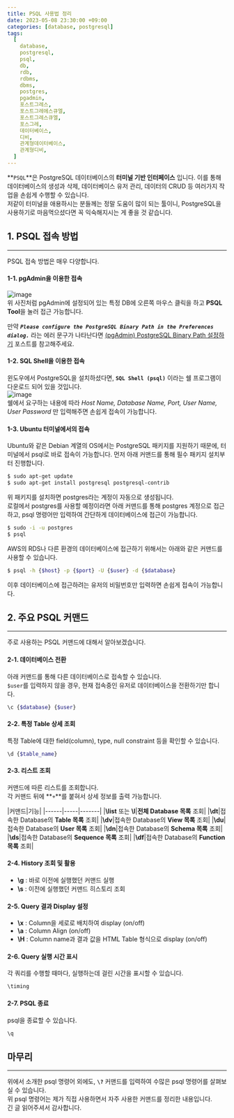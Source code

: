 ```yaml
---
title: PSQL 사용법 정리
date: 2023-05-08 23:30:00 +09:00
categories: [database, postgresql]
tags:
  [
    database,
    postgresql,
    psql,
    db,
    rdb,
    rdbms,
    dbms,
    postgres,
    pgadmin,
    포스트그레스,
    포스트그레에스큐엘,
    포스트그레스큐엘,
    포스그레,
    데이터베이스,
    디비,
    관계형데이터베이스,
    관계형디비,
  ]
---
```


**`PSQL`**은 PostgreSQL 데이터베이스의 **터미널 기반 인터페이스** 입니다. 이를 통해 데이터베이스의 생성과 삭제, 데이터베이스 유저 관리, 데이터의 CRUD 등 여러가지 작업을 손쉽게 수행할 수 있습니다.  
저같이 터미널을 애용하시는 분들께는 정말 도움이 많이 되는 툴이니, PostgreSQL을 사용하기로 마음먹으셨다면 꼭 익숙해지시는 게 좋을 것 같습니다.

## 1. PSQL 접속 방법
---
PSQL 접속 방법은 매우 다양합니다.

#### 1-1. pgAdmin을 이용한 접속
![image](https://user-images.githubusercontent.com/104547731/236854966-24fbf188-41db-47ab-b076-9ca75ad81ca1.png)  
위 사진처럼 pgAdmin에 설정되어 있는 특정 DB에 오른쪽 마우스 클릭을 하고 **PSQL Tool**을 눌러 접근 가능합니다.  

만약 ***`Please configure the PostgreSQL Binary Path in the Preferences dialog.`*** 라는 에러 문구가 나타난다면 [(pgAdmin) PostgreSQL Binary Path 설정하기](https://devpro.kr/posts/(pgAdmin)-PostgreSQL-Binary-Path-설정하기/) 포스트를 참고해주세요.  

#### 1-2. SQL Shell을 이용한 접속
윈도우에서 PostgreSQL을 설치하셨다면, **`SQL Shell (psql)`** 이라는 쉘 프로그램이 다운로드 되어 있을 것입니다.  
![image](https://user-images.githubusercontent.com/104547731/236865574-57839189-54de-4d31-b5af-825e15f63e7b.png)  
쉘에서 요구하는 내용에 따라 *Host Name, Database Name, Port, User Name, User Password* 만 입력해주면 손쉽게 접속이 가능합니다.  

#### 1-3. Ubuntu 터미널에서의 접속
Ubuntu와 같은 Debian 계열의 OS에서는 PostgreSQL 패키지를 지원하기 때문에, 터미널에서 psql로 바로 접속이 가능합니다. 
먼저 아래 커맨드를 통해 필수 패키지 설치부터 진행합니다.  
```bash
$ sudo apt-get update
$ sudo apt-get install postgresql postgresql-contrib
```

위 패키지를 설치하면 postgres라는 계정이 자동으로 생성됩니다.  
로컬에서 postgres를 사용할 예정이라면 아래 커맨드를 통해 postgres 계정으로 접근하고, psql 명령어만 입력하여 간단하게 데이터베이스에 접근이 가능합니다.  
```bash
$ sudo -i -u postgres
$ psql
```

AWS의 RDS나 다른 환경의 데이터베이스에 접근하기 위해서는 아래와 같은 커맨드를 사용할 수 있습니다.  
```bash
$ psql -h {$host} -p {$port} -U {$user} -d {$database}
```
이후 데이터베이스에 접근하려는 유저의 비밀번호만 입력하면 손쉽게 접속이 가능합니다.  

## 2. 주요 PSQL 커맨드
---
주로 사용하는 PSQL 커맨드에 대해서 알아보겠습니다.  

#### 2-1. 데이터베이스 전환
아래 커맨드를 통해 다른 데이터베이스로 접속할 수 있습니다.  
`$user`를 입력하지 않을 경우, 현재 접속중인 유저로 데이터베이스을 전환하기만 합니다.  
```bash
\c {$database} {$user}
```

#### 2-2. 특정 Table 상세 조회
특정 Table에 대한 field(column), type, null constraint 등을 확인할 수 있습니다.  
```bash
\d {$table_name}
```

#### 2-3. 리스트 조회

커맨드에 따른 리스트를 조회합니다.  
각 커맨드 뒤에 **`+`**를 붙혀서 상세 정보를 출력 가능합니다.  

|커맨드|기능|
|------|-----|-------|
|**\list** 또는 **\l**|**전체 Database 목록** 조회|
|**\dt**|접속한 Database의 **Table 목록** 조회|
|**\dv**|접속한 Database의 **View 목록** 조회|
|**\du**|접속한 Database의 **User 목록** 조회|
|**\dn**|접속한 Database의 **Schema 목록** 조회|
|**\ds**|접속한 Database의 **Sequence 목록** 조회|
|**\df**|접속한 Database의 **Function 목록** 조회|

#### 2-4. History 조회 및 활용
* **\g** : 바로 이전에 실행했던 커맨드 실행  
* **\s** : 이전에 실행했던 커맨드 히스토리 조회

#### 2-5. Query 결과 Display 설정
* **\x** : Column을 세로로 배치하여 display (on/off)  
* **\a** : Column Align (on/off)
* **\H** : Column name과 결과 값을 HTML Table 형식으로 display (on/off)

#### 2-6. Query 실행 시간 표시
각 쿼리를 수행할 때마다, 실행하는데 걸린 시간을 표시할 수 있습니다.  
```bash
\timing
```

#### 2-7. PSQL 종료
psql을 종료할 수 있습니다.  
```bash
\q
```

## 마무리
---
위에서 소개한 psql 명령어 외에도, **`\?`** 커맨드를 입력하여 수많은 psql 명령어를 살펴보실 수 있습니다.  
위 psql 명령어는 제가 직접 사용하면서 자주 사용한 커맨드를 정리한 내용입니다.  
긴 글 읽어주셔서 감사합니다.
